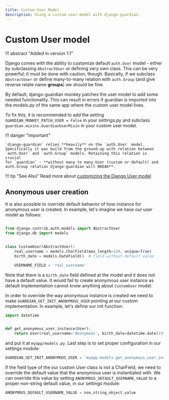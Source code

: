```yaml
---
title: Custom User Model
description: Using a custom user model with django-guardian.
---
```


# Custom User model

!!! abstract "Added in version 1.1"

Django comes with the ability to customize default `auth.User` model -
either by subclassing `AbstractUser` or defining very own class. This
can be very powerful; it must be done with caution, though. Basically,
if we subclass `AbstractUser` or define many-to-many relation with
`auth.Group` (and give reverse relate name **groups**) we should be
fine.

By default, django-guardian monkey patches the user model to add some needed functionality.
This can result in errors if guardian is imported into the models.py 
of the same app where the custom user model lives.

To fix this, it is recommended to add the setting
`GUARDIAN_MONKEY_PATCH_USER = False` in your settings.py and subclass
`guardian.mixins.GuardianUserMixin` in your custom user model.

!!! danger "important"

    `django-guardian` relies **heavily** on the `auth.User` model.
    Specifically it was build from the ground-up with relation between
    `auth.User` and `auth.Group` models. Retaining this relation is crucial
    for `guardian` - **without many to many User (custom or default) and
    auth.Group relation django-guardian will BREAK**.

!!! tip "See Also"
    Read more about 
    [customizing the Django User model](https://docs.djangoproject.com/en/stable/topics/auth/customizing/#substituting-a-custom-user-model)

## Anonymous user creation 

It is also possible to override default behavior of how instance for
anonymous user is created. In example, let's imagine we have our user model as follows:

```python

from django.contrib.auth.models import AbstractUser
from django.db import models


class CustomUser(AbstractUser):
    real_username = models.CharField(max_length=120, unique=True)
    birth_date = models.DateField()  # field without default value

    USERNAME_FIELD = 'real_username'
```

Note that there is a `birth_date` field defined at the model and it does
not have a default value. It would fail to create anonymous user
instance as default implementation cannot know anything about
`CustomUser` model.

In order to override the way anonymous instance is created we need to
make `GUARDIAN_GET_INIT_ANONYMOUS_USER` pointing at our custom implementation. 
In example, let's define our init function:

```python
import datetime


def get_anonymous_user_instance(User):
    return User(real_username='Anonymous', birth_date=datetime.date(1970, 1, 1))
```

and put it at `myapp/models.py`. Last step is to set proper configuration in our settings module:

```python
GUARDIAN_GET_INIT_ANONYMOUS_USER = 'myapp.models.get_anonymous_user_instance'
```

If the field type of the our custom User class is not a CharField, we
need to override the default value that the anonymous user is
instantiated with. We can override this value by setting
`ANONYMOUS_DEFAULT_USERNAME_VALUE` to
a proper non-string default value, in our settings module:

```python
ANONYMOUS_DEFAULT_USERNAME_VALUE = non_string_object_value
```
